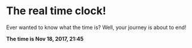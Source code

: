 # The real time clock!

Ever wanted to know what the time is? Well, your journey is about to end!

**The time is Nov 18, 2017, 21:45**